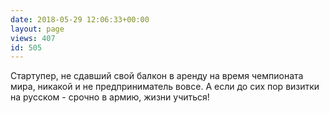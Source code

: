```yaml
---
date: 2018-05-29 12:06:33+00:00
layout: page
views: 407
id: 505
---
```


Стартупер, не сдавший свой балкон в аренду на время чемпионата мира, никакой и не предприниматель вовсе. А если до сих пор визитки на русском - срочно в армию, жизни учиться!


